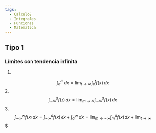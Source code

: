 ```yaml
---
tags:
  - Calculo2
  - Integrales
  - Funciones
  - Matematica
---
```

## Tipo 1
### Límites con tendencia infinita

1. 
$$
\int_{a}^{\infty}  \, dx  =\lim_{ t \to \infty } \int _{a}^{t} f(x) \, dx 
$$
2. 
$$
\int_{-\infty}^{a} f(x) \, dx =\lim_{ m \to \infty }  \int_{-\infty}^{a} f(x) \, dx 
$$
3. 
$$
\int_{-\infty}^{\infty} f(x) \, dx =\int_{-\infty}^{a} f(x) \, dx+\int_{a}^{\infty}  \, dx   =\lim_{ m \to -\infty } \int_{m}^{a} f(x) \, dx +\lim_{ t \to \infty } 
$$$